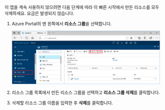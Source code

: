 이 앱을 계속 사용하지 않으려면 다음 단계에 따라 이 빠른 시작에서 만든 리소스를 모두 삭제하세요. 요금은 발생되지 않습니다.

1. Azure Portal의 맨 왼쪽에서 **리소스 그룹**을 선택합니다.  

   ![Azure Portal의 메트릭](./media/cosmos-db-delete-resource-group/delete-resources.png)

2. 리소스 그룹 목록에서 만든 리소스 그룹을 선택하고 **리소스 그룹 삭제**를 클릭합니다.

3. 삭제할 리소스 그룹 이름을 입력한 후 **삭제**를 클릭합니다.

